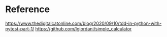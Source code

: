 # Reference
https://www.thedigitalcatonline.com/blog/2020/09/10/tdd-in-python-with-pytest-part-1/
https://github.com/lgiordani/simple_calculator
